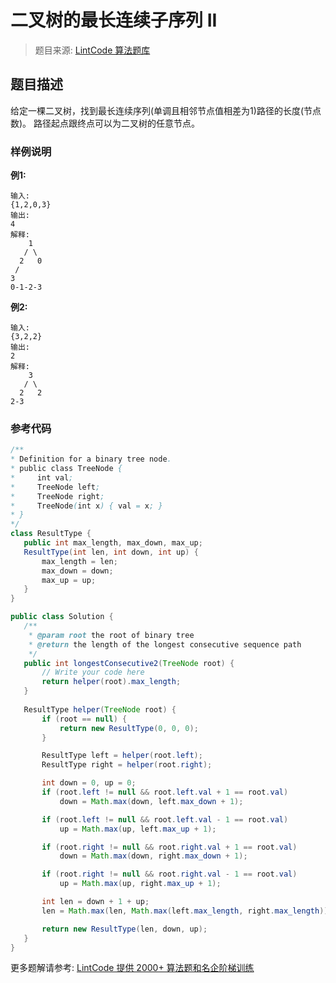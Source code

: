 # 二叉树的最长连续子序列 II
 > 题目来源: [LintCode 算法题库](https://www.lintcode.com/problem/binary-tree-longest-consecutive-sequence-ii/?utm_source=sc-github-wzz)
 ## 题目描述
 给定一棵二叉树，找到最长连续序列(单调且相邻节点值相差为1)路径的长度(节点数)。
路径起点跟终点可以为二叉树的任意节点。
 ### 样例说明
 **例1:**
```
输入:
{1,2,0,3}
输出:
4
解释:
    1
   / \
  2   0
 /
3
0-1-2-3
```

**例2:**
```
输入:
{3,2,2}
输出:
2
解释:
    3
   / \
  2   2
2-3
```


 ### 参考代码
 ```java
/**
 * Definition for a binary tree node.
 * public class TreeNode {
 *     int val;
 *     TreeNode left;
 *     TreeNode right;
 *     TreeNode(int x) { val = x; }
 * }
 */
class ResultType {
    public int max_length, max_down, max_up;
    ResultType(int len, int down, int up) {
        max_length = len;
        max_down = down;
        max_up = up;    
    }
}

public class Solution {
    /**
     * @param root the root of binary tree
     * @return the length of the longest consecutive sequence path
     */
    public int longestConsecutive2(TreeNode root) {
        // Write your code here
        return helper(root).max_length;
    }
    
    ResultType helper(TreeNode root) {
        if (root == null) {
            return new ResultType(0, 0, 0);
        }

        ResultType left = helper(root.left);
        ResultType right = helper(root.right);

        int down = 0, up = 0;
        if (root.left != null && root.left.val + 1 == root.val)
            down = Math.max(down, left.max_down + 1);

        if (root.left != null && root.left.val - 1 == root.val)
            up = Math.max(up, left.max_up + 1);

        if (root.right != null && root.right.val + 1 == root.val)
            down = Math.max(down, right.max_down + 1);

        if (root.right != null && root.right.val - 1 == root.val)
            up = Math.max(up, right.max_up + 1);

        int len = down + 1 + up;
        len = Math.max(len, Math.max(left.max_length, right.max_length));

        return new ResultType(len, down, up);
    }
}
```
 更多题解请参考: [LintCode 提供 2000+ 算法题和名企阶梯训练](https://www.lintcode.com/problem/?utm_source=sc-github-wzz)
